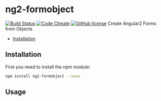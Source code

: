 
# ng2-formobject
[![Build Status](https://travis-ci.org/haiko/ng2-formobject.svg?branch=master)](https://travis-ci.org/haiko/ng2-formobject)
[![Code Climate](https://codeclimate.com/github/haiko/ng2-formobject/badges/gpa.svg)](https://codeclimate.com/github/haiko/ng2-formobject)
[![GitHub license](https://img.shields.io/badge/license-MIT-blue.svg)](https://raw.githubusercontent.com/haiko/ng2-formobject/master/LICENSE)
Create Angular2 Forms from Objects


* [Installation](#installation)

## Installation
First you need to install the npm module:
```sh
npm install ng2-formobject --save
```

## Usage



